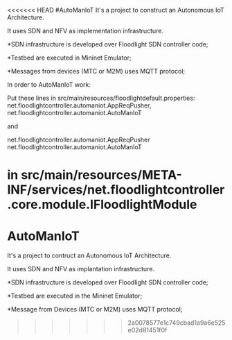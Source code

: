 <<<<<<< HEAD
#AutoManIoT
It's a project to construct an Autonomous IoT Architecture.

It uses SDN and NFV as implementation infrastructure.


*SDN infrastructure is developed over Floodlight SDN controller code;

*Testbed are executed in Mininet Emulator;

*Messages from devices (MTC or M2M) uses MQTT protocol;



In order to AutoManIoT work:

Put these lines in src/main/resources/floodlightdefault.properties: 
net.floodlightcontroller.automaniot.AppReqPusher,\
net.floodlightcontroller.automaniot.AutoManIoT

and 

net.floodlightcontroller.automaniot.AppReqPusher
net.floodlightcontroller.automaniot.AutoManIoT

in  src/main/resources/META-INF/services/net.floodlightcontroller.core.module.IFloodlightModule
=======
# AutoManIoT
It's a project to contruct an Autonomous IoT Architecture. 

It uses SDN and NFV as implantation infrastructure. 


*SDN infrastructure is developed over Floodlight SDN controller code; 

*Testbed are executed in the Mininet Emulator; 

*Message from Devices (MTC or M2M) uses MQTT protocol; 
>>>>>>> 2a0078577e1c749cbad1a9a6e525e02d81451f0f
